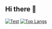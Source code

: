 ## Hi there 👋

[![Test](https://github-readme-stats.vercel.app/api?username=chungusbungustus)](https://github.com/anuraghazra/github-readme-stats)
[![Top Langs](https://github-readme-stats.vercel.app/api/top-langs/?username=chungusbungustus&layout=compact)](https://github.com/anuraghazra/github-readme-stats)

<!--
**chungusbungustus/chungusbungustus** is a ✨ _special_ ✨ repository because its `README.md` (this file) appears on your GitHub profile.

Here are some ideas to get you started:

- 🔭 I’m currently working on ...
- 🌱 I’m currently learning ...
- 👯 I’m looking to collaborate on ...
- 🤔 I’m looking for help with ...
- 💬 Ask me about ...
- 📫 How to reach me: ...
- 😄 Pronouns: ...
- ⚡ Fun fact: ...
-->
